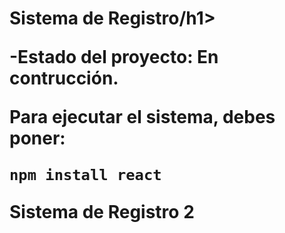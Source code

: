 <h1> Sistema de Registro/h1>

-Estado del proyecto: En contrucción.

Para ejecutar el sistema, debes poner:

```npm install react``` 

Sistema de Registro 2
